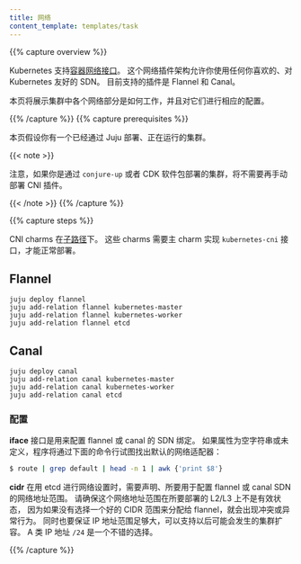 ```yaml
---
title: 网络
content_template: templates/task
---
```


<!-- ---
title: Networking
content_template: templates/task
--- -->

{{% capture overview %}}

<!-- Kubernetes supports the [Container Network Interface (CNI)](https://github.com/containernetworking/cni).
This is a network plugin architecture that allows you to use whatever
Kubernetes-friendly SDN you want. Currently this means support for Flannel and Canal. -->

Kubernetes 支持[容器网络接口](https://github.com/containernetworking/cni)。
这个网络插件架构允许你使用任何你喜欢的、对 Kubernetes 友好的 SDN。
目前支持的插件是 Flannel 和 Canal。

<!-- This page shows how the various network portions of a cluster work and how to configure them. -->
本页将展示集群中各个网络部分是如何工作，并且对它们进行相应的配置。

{{% /capture %}}
{{% capture prerequisites %}}

<!-- This page assumes you have a working Juju deployed cluster. -->
本页假设你有一个已经通过 Juju 部署、正在运行的集群。

{{< note >}}
<!-- Note that if you deploy a cluster via conjure-up or the CDK bundles, manually deploying CNI plugins is unnecessary. -->
注意，如果你是通过 `conjure-up` 或者 CDK 软件包部署的集群，将不需要再手动部署 CNI 插件。

{{< /note >}}
{{% /capture %}}


{{% capture steps %}}

<!-- The CNI charms are [subordinates](https://jujucharms.com/docs/stable/authors-subordinate-applications).
These charms will require a principal charm that implements the `kubernetes-cni` interface in order to properly deploy. -->

CNI charms 在[子路径](https://jujucharms.com/docs/stable/authors-subordinate-applications)下。
这些 charms 需要主 charm 实现 `kubernetes-cni` 接口，才能正常部署。

## Flannel

```
juju deploy flannel
juju add-relation flannel kubernetes-master
juju add-relation flannel kubernetes-worker
juju add-relation flannel etcd
```

## Canal

```
juju deploy canal
juju add-relation canal kubernetes-master
juju add-relation canal kubernetes-worker
juju add-relation canal etcd
```

<!-- ### Configuration -->
### 配置

<!-- **iface** The interface to configure the flannel or canal SDN binding. If this value is
empty string or undefined the code will attempt to find the default network
adapter similar to the following command: -->

**iface** 接口是用来配置 flannel 或 canal 的 SDN 绑定。
如果属性为空字符串或未定义，程序将通过下面的命令行试图找出默认的网络适配器：

```bash
$ route | grep default | head -n 1 | awk {'print $8'}
```

<!-- **cidr** The network range to configure the flannel or canal SDN to declare when
establishing networking setup with etcd. Ensure this network range is not active
on layers 2/3 you're deploying to, as it will cause collisions and odd behavior
if care is not taken when selecting a good CIDR range to assign to flannel. It's
also good practice to ensure you allot yourself a large enough IP range to support
how large your cluster will potentially scale.  Class A IP ranges with /24 are
a good option. -->

**cidr** 在用 etcd 进行网络设置时，需要声明、所要用于配置 flannel 或 canal SDN 的网络地址范围。
请确保这个网络地址范围在所要部署的 L2/L3 上不是有效状态，
因为如果没有选择一个好的 CIDR 范围来分配给 flannel，就会出现冲突或异常行为。
同时也要保证 IP 地址范围足够大，可以支持以后可能会发生的集群扩容。
A 类 IP 地址 `/24` 是一个不错的选择。

{{% /capture %}}
